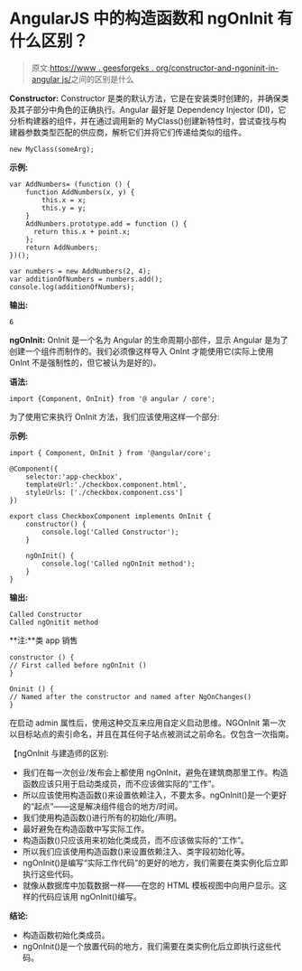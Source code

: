 # AngularJS 中的构造函数和 ngOnInit 有什么区别？

> 原文:[https://www . geesforgeks . org/constructor-and-ngoninit-in-angular js/](https://www.geeksforgeeks.org/what-is-the-difference-between-constructor-and-ngoninit-in-angularjs/)之间的区别是什么

**Constructor:** Constructor 是类的默认方法，它是在安装类时创建的，并确保类及其子部分中角色的正确执行。Angular 最好是 Dependency Injector (DI)，它分析构建器的组件，并在通过调用新的 MyClass()创建新特性时，尝试查找与构建器参数类型匹配的供应商，解析它们并将它们传递给类似的组件。

```
new MyClass(someArg);
```

**示例:**

```
var AddNumbers= (function () {
    function AddNumbers(x, y) {
        this.x = x;
        this.y = y;
    }
    AddNumbers.prototype.add = function () {
      return this.x + point.x;
    };
    return AddNumbers;
})();

var numbers = new AddNumbers(2, 4);
var additionOfNumbers = numbers.add();
console.log(additionOfNumbers);
```

**输出:**

```
6
```

**ngOnInit:** OnInit 是一个名为 Angular 的生命周期小部件，显示 Angular 是为了创建一个组件而制作的。我们必须像这样导入 OnInt 才能使用它(实际上使用 OnInt 不是强制性的，但它被认为是好的)。

**语法:**

```
import {Component, OnInit} from '@ angular / core';
```

为了使用它来执行 OnInit 方法，我们应该使用这样一个部分:

**示例:**

```
import { Component, OnInit } from '@angular/core';

@Component({
    selector:'app-checkbox',
    templateUrl:'./checkbox.component.html',
    styleUrls: ['./checkbox.component.css']
})

export class CheckboxComponent implements OnInit {
    constructor() {
        console.log('Called Constructor');
    }

    ngOnInit() {
        console.log('Called ngOnInit method');
    }
}
```

**输出:**

```
Called Constructor
Called ngOnitit method
```

**注:**类 app 销售

```
constructor () {
// First called before ngOnInit ()
}
```

```
Oninit () {
// Named after the constructor and named after NgOnChanges()
}

```

在启动 admin 属性后，使用这种交互来应用自定义启动思维。NGOnInit 第一次以目标站点的索引命名，并且在其任何子站点被测试之前命名。仅包含一次指南。

【ngOnInit 与建造师的区别:

*   我们在每一次创业/发布会上都使用 ngOnInit，避免在建筑商那里工作。构造函数应该只用于启动类成员，而不应该做实际的“工作”。
*   所以应该使用构造函数()来设置依赖注入，不要太多。ngOnInit()是一个更好的“起点”——这是解决组件组合的地方/时间。
*   我们使用构造函数()进行所有的初始化/声明。
*   最好避免在构造函数中写实际工作。
*   构造函数()只应该用来初始化类成员，而不应该做实际的“工作”。
*   所以我们应该使用构造函数()来设置依赖注入、类字段初始化等。
*   ngOnInit()是编写“实际工作代码”的更好的地方，我们需要在类实例化后立即执行这些代码。
*   就像从数据库中加载数据一样——在您的 HTML 模板视图中向用户显示。这样的代码应该用 ngOnInit()编写。

**结论:**

*   构造函数初始化类成员。
*   ngOnInit()是一个放置代码的地方，我们需要在类实例化后立即执行这些代码。
